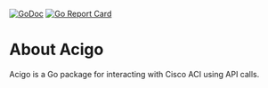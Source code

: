 [![GoDoc](https://godoc.org/github.com/udhos/acigo/aci?status.svg)](http://godoc.org/github.com/udhos/acigo/aci)
[![Go Report Card](https://goreportcard.com/badge/github.com/udhos/acigo)](https://goreportcard.com/report/github.com/udhos/acigo)

About Acigo
===========

Acigo is a Go package for interacting with Cisco ACI using API calls.
